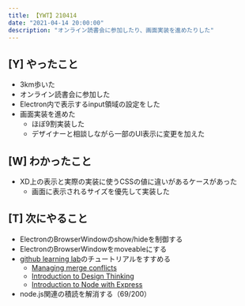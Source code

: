 ```yaml
---
title: 【YWT】210414
date: "2021-04-14 20:00:00"
description: "オンライン読書会に参加したり、画面実装を進めたりした"
---
```


## [Y] やったこと

- 3km歩いた
- オンライン読書会に参加した
- Electron内で表示するinput領域の設定をした
- 画面実装を進めた
  - ほぼ9割実装した
  - デザイナーと相談しながら一部のUI表示に変更を加えた

## [W] わかったこと

- XD上の表示と実際の実装に使うCSSの値に違いがあるケースがあった
  - 画面に表示されるサイズを優先して実装した

## [T] 次にやること

- ElectronのBrowserWindowのshow/hideを制御する
- ElectronのBrowserWindowをmoveableにする
- [github learning lab](https://lab.github.com/githubtraining)のチュートリアルをすすめる
  - [Managing merge conflicts](https://lab.github.com/githubtraining/managing-merge-conflicts)
  - [Introduction to Design Thinking](https://lab.github.com/githubtraining/introduction-to-design-thinking)
  - [Introduction to Node with Express](https://lab.github.com/everydeveloper/introduction-to-node-with-express)
- node.js関連の積読を解消する（69/200）

<!-- https://twitter.com/camomile_cafe/status/1382303033741037574?s=20 -->
